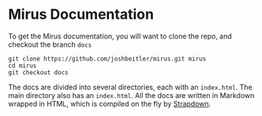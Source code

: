 Mirus Documentation
===================
To get the Mirus documentation, you will want to clone the repo, and checkout the branch `docs`
```
git clone https://github.com/joshbeitler/mirus.git mirus
cd mirus
git checkout docs
```
The docs are divided into several directories, each with an `index.html`.  The main directory also has an `index.html`.  All the docs are written in Markdown wrapped in HTML, which is compiled on the fly by [Strapdown](https://github.com/arturadib/strapdown).
